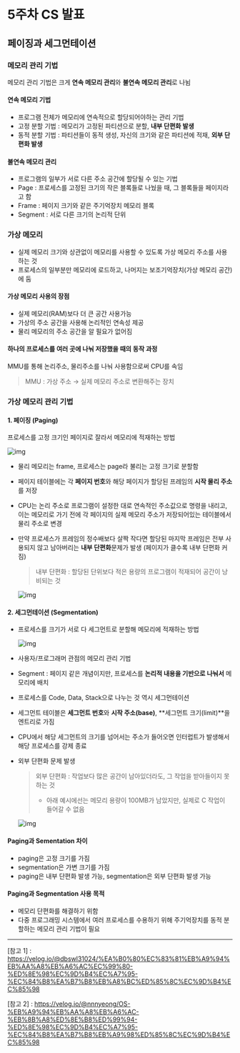 # 5주차 CS 발표

## 페이징과 세그먼테이션

### 메모리 관리 기법

메모리 관리 기법은 크게 **연속 메모리 관리**와 **불연속 메모리 관리**로 나뉨

#### 연속 메모리 기법

- 프로그램 전체가 메모리에 연속적으로 할당되어야하는 관리 기법
- 고정 분할 기법 : 메모리가 고정된 파티션으로 분할, **내부 단편화 발생**
- 동적 분할 기법 : 파티션들이 동적 생성, 자신의 크기와 같은 파티션에 적재, **외부 단편화 발생**

#### 불연속 메모리 관리

- 프로그램의 일부가 서로 다른 주소 공간에 할당될 수 있는 기법
- Page : 프로세스를 고정된 크기의 작은 블록들로 나눴을 때, 그 블록들을 페이지라고 함
- Frame : 페이지 크기와 같은 주기억장치 메모리 블록
- Segment : 서로 다른 크기의 논리적 단위



### 가상 메모리

- 실제 메모리 크기와 상관없이 메모리를 사용할 수 있도록 가상 메모리 주소를 사용하는 것
- 프로세스의 일부분만 메모리에 로드하고, 나머지는 보조기억장치(가상 메모리 공간)에 둠

#### 가상 메모리 사용의 장점

- 실제 메모리(RAM)보다 더 큰 공간 사용가능
- 가상의 주소 공간을 사용해 논리적인 연속성 제공
- 물리 메모리의 주소 공간을 알 필요가 없어짐

#### 하나의 프로세스를 여러 곳에 나눠 저장했을 때의 동작 과정

MMU를 통해 논리주소, 물리주소를 나눠 사용함으로써 CPU를 속임

> MMU : 가상 주소 → 실제 메모리 주소로 변환해주는 장치




### 가상 메모리 관리 기법

#### 1. 페이징 (Paging)

프로세스를 고정 크기인 페이지로 잘라서 메모리에 적재하는 방법

![img](https://images.velog.io/images/nnnyeong/post/55d02938-84d6-4ac4-addd-9dc195515e9c/image.png)

- 물리 메모리는 frame, 프로세스는 page라 불리는 고정 크기로 분할함

- 페이지 테이블에는 각 **페이지 번호**와 해당 페이지가 할당된 프레임의 **시작 물리 주소**를 저장

- CPU는 논리 주소로 프로그램이 설정한 대로 연속적인 주소값으로 명령을 내리고, 이는 메모리로 가기 전에 각 페이지의 실제 메모리 주소가 저장되어있는 테이블에서 물리 주소로 변경

- 만약 프로세스가 프레임의 정수배보다 살짝 작다면 할당된 마지막 프레임은 전부 사용되지 않고 남아버리는 **내부 단편화**문제가 발생 (페이지가 클수록 내부 단편화 커짐)

  > 내부 단편화 : 할당된 단위보다 적은 용량의 프로그램이 적재되어 공간이 낭비되는 것

  ![img](https://media.vlpt.us/images/dbswl31024/post/c6ae69b0-36da-439a-8258-12a40f10af6f/image.png)

#### 2. 세그먼테이션 (Segmentation)

- 프로세스를 크기가 서로 다 세그먼트로 분할해 메모리에 적재하는 방법

  ![img](https://images.velog.io/images/nnnyeong/post/e5f07c87-9e6e-4c8f-90c9-9c92920ab486/image.png)

- 사용자/프로그래머 관점의 메모리 관리 기법

- Segment : 페이지 같은 개념이지만, 프로세스를 **논리적 내용을 기반으로 나눠서** 메모리에 배치

- 프로세스를 Code, Data, Stack으로 나누는 것 역시 세그먼테이션

- 세그먼트 테이블은 **세그먼트 번호**와 **시작 주소(base)**, **세그먼트 크기(limit)**을 엔트리로 가짐

- CPU에서 해당 세그먼트의 크기를 넘어서는 주소가 들어오면 인터럽트가 발생해서 해당 프로세스를 강제 종료

- 외부 단편화 문제 발생

  > 외부 단편화 : 작업보다 많은 공간이 남아있더라도, 그 작업을 받아들이지 못하는 것
  >
  > - 아래 예시에선는 메모리 용량이 100MB가 남았지만, 실제로 C 작업이 들어갈 수 없음

  ![img](https://media.vlpt.us/images/dbswl31024/post/6672df94-3ace-4715-ac67-d39e6ffd9ddb/image.png)



#### Paging과 Sementation 차이

- paging은 고정 크기를 가짐
- segmentation은 가변 크기를 가짐
- paging은 내부 단편화 발생 가능, segmentation은 외부 단편화 발생 가능



#### Paging과 Segmentation 사용 목적

- 메모리 단편화를 해결하기 위함
- 다중 프로그래밍 시스템에서 여러 프로세스를 수용하기 위해 주기억장치를 동적 분할하는 메모리 관리 기법이 필요







---

[참고 1] : <https://velog.io/@dbswl31024/%EA%B0%80%EC%83%81%EB%A9%94%EB%AA%A8%EB%A6%AC%EC%99%80-%ED%8E%98%EC%9D%B4%EC%A7%95-%EC%84%B8%EA%B7%B8%EB%A8%BC%ED%85%8C%EC%9D%B4%EC%85%98>

[참고 2] : <https://velog.io/@nnnyeong/OS-%EB%A9%94%EB%AA%A8%EB%A6%AC-%EB%8B%A8%ED%8E%B8%ED%99%94-%ED%8E%98%EC%9D%B4%EC%A7%95-%EC%84%B8%EA%B7%B8%EB%A9%98%ED%85%8C%EC%9D%B4%EC%85%98>


